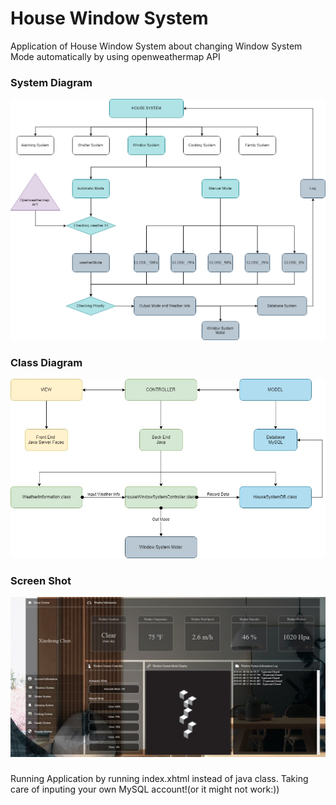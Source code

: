 # House Window System

Application of House Window System about changing Window System Mode automatically by using openweathermap API

### System Diagram

![System Diagram](SystemDiagram.png)

### Class Diagram

![Class Diagram](ClassDiagram.jpg)


### Screen Shot
![Screen Shot](ScreenShot.jpg)

###
Running Application by running index.xhtml instead of java class. Taking care of inputing your own MySQL account!(or it might not work:))
